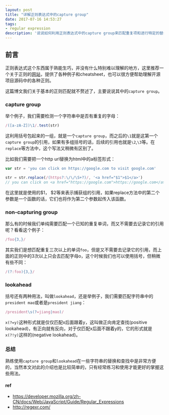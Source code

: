 ```yaml
---
layout: post
title: "详解正则表达式中的capture group"
date: 2017-07-16 14:53:27
tags:
- regular expression
description: '说说如何利用正则表达式中的capture group来匹配重复项和进行特定的替换'
---
```


## 前言

正则表达式这个东西属于熟能生巧，并没有什么特别难以理解的地方，这里推荐一个关于正则的[网站](http://regexr.com/)，提供了各种例子和cheatsheet，也可以很方便帮助理解开源项目源码中的各种正则。

这篇博文我们关于基本的正则匹配就不赘述了，主要说说其中的`capture group`。

### capture group

举个例子，我们需要检测一个字符串中是否有重复的字母：

```javascript
/([a-zA-Z])\1/.test(str)
```

这利用括号包起来的一组，就是一个`capture group`，而之后的`\1`就是这第一个`capture group`的引用，如果有多组括号的话，后续的引用也就是`\2`,`\3`等。在`replace`等方法中，这个写法又稍微有区别了。

比如我们需要把一个http url替换为html中的a标签形式：

```javascript
var str = 'you can click on https://google.com to visit google.com'

str = str.replace(/(https?:\/\/\S+?)/, '<a href="$1">$1</a>')
// you can click on <a href="https://google.com">https://google.com</a> to visit google.com
```

在这里就是使用的\$1， \$2等来表示捕获组的引用，如果replace方法中的第二个参数是一个函数的话，它们也将作为第二个参数起传入该函数。

### non-capturing group

那么有的时候我们单纯需要匹配一个已知的重复单词，而又不需要去记录它的引用呢？看看这个例子：

```javascript
/foo{3,}/
```

其实我们是想匹配重复三次以上的单词`foo`，但是又不需要去记录它的引用，而上面的正则中的3次以上只会去匹配字母o，这个时候我们也可以使用括号，但稍微有些不同：

```javascript
/(?:foo){3,}/
```

### lookahead

括号还有两种用法，叫做`lookahead`，还是举例子，我们需要匹配字符串中的`president mao`或者是`president jiang`：

```javascript
/president\s(?=jiang|mao)/
```

`x(?=y)`这种形式就是仅仅匹配x后面跟着y，这叫做正向肯定查找(positive lookahead)，有正向就有反向，对于仅匹配x后面不跟着y的，它的形式就是`x(?!y)`这样的(negative lookahead)。

### 总结

熟练使用`capture group`和`lookahead`在一些字符串的替换和查找中是非常方便的，当然本文对此的介绍也是比较简单的，只有经常练习和使用才能更好的掌握这些用法。

#### ref

- https://developer.mozilla.org/zh-CN/docs/Web/JavaScript/Guide/Regular_Expressions
- http://regexr.com/